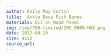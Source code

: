 ```yaml
---
author: Emily May Curtin
title:  Ankle Deep Fish Bones
materials: Oil on Wood Panel
img: /img/700-limited/IMG_0009-MAX.png
date: 2017-08-20
size: 4x12
source_url:
---    
```

